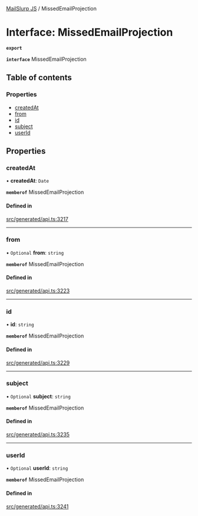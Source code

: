 [MailSlurp JS](../README.md) / MissedEmailProjection

# Interface: MissedEmailProjection

**`export`**

**`interface`** MissedEmailProjection

## Table of contents

### Properties

- [createdAt](MissedEmailProjection.md#createdat)
- [from](MissedEmailProjection.md#from)
- [id](MissedEmailProjection.md#id)
- [subject](MissedEmailProjection.md#subject)
- [userId](MissedEmailProjection.md#userid)

## Properties

### createdAt

• **createdAt**: `Date`

**`memberof`** MissedEmailProjection

#### Defined in

[src/generated/api.ts:3217](https://github.com/mailslurp/mailslurp-client/blob/1460b4d/src/generated/api.ts#L3217)

___

### from

• `Optional` **from**: `string`

**`memberof`** MissedEmailProjection

#### Defined in

[src/generated/api.ts:3223](https://github.com/mailslurp/mailslurp-client/blob/1460b4d/src/generated/api.ts#L3223)

___

### id

• **id**: `string`

**`memberof`** MissedEmailProjection

#### Defined in

[src/generated/api.ts:3229](https://github.com/mailslurp/mailslurp-client/blob/1460b4d/src/generated/api.ts#L3229)

___

### subject

• `Optional` **subject**: `string`

**`memberof`** MissedEmailProjection

#### Defined in

[src/generated/api.ts:3235](https://github.com/mailslurp/mailslurp-client/blob/1460b4d/src/generated/api.ts#L3235)

___

### userId

• `Optional` **userId**: `string`

**`memberof`** MissedEmailProjection

#### Defined in

[src/generated/api.ts:3241](https://github.com/mailslurp/mailslurp-client/blob/1460b4d/src/generated/api.ts#L3241)
